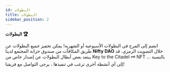 ```yaml
---
id: البطولات
title: البطولات
sidebar_position: 2
---
```


**البطولات 🏆**

انضم إلى المرح في البطولات الأسبوعية أو الشهرية! يمكن تحفيز جميع البطولات عن طريق المكافآت من صندوق خزانة المجتمع لدينا **Nifty DAO** خلال التصويت الرمزي. قد يبتعد بعض أبطال البطولات عن إصدار خاص من Key to the Citadel 🗝️ NFT ... بالنسبة إلى أي أنشطة أخرى ترغب في تنفيذها ، يرجى التواصل مع فريقنا!
